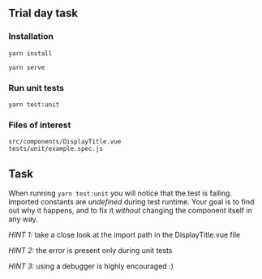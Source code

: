 Trial day task
---

### Installation
```
yarn install

yarn serve
```

### Run unit tests
```
yarn test:unit
```

### Files of interest
```
src/components/DisplayTitle.vue
tests/unit/example.spec.js
```

Task
---
When running `yarn test:unit` you will notice that the test is failing. Imported constants are *undefined* during test runtime. Your goal is to find out why it happens, and to fix it *without* changing the component itself in any way.

*HINT 1:* take a close look at the import path in the DisplayTitle.vue file

*HINT 2:* the error is present only during unit tests

*HINT 3:* using a debugger is highly encouraged :)


